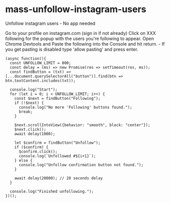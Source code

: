 # mass-unfollow-instagram-users
Unfollow instagram users - No app needed

Go to your profile on instagram.com (sign in if not already)
Click on XXX following for the popup with the users you're following to appear.
Open Chrome Devtools and Paste the following into the Console and hit return. - If you get pasting is disabled type 'allow pasting' and press enter.


```
(async function(){
  const UNFOLLOW_LIMIT = 800;
  const delay = (ms) => new Promise(res => setTimeout(res, ms));
  const findButton = (txt) => [...document.querySelectorAll("button")].find(btn => btn.textContent.includes(txt));

  console.log("Start");
  for (let i = 0; i < UNFOLLOW_LIMIT; i++) {
    const $next = findButton("Following");
    if (!$next) {
      console.log("No more 'Following' buttons found.");
      break;
    }
    
    $next.scrollIntoView({behavior: "smooth", block: "center"});
    $next.click();
    await delay(1000);

    let $confirm = findButton("Unfollow");
    if ($confirm) {
      $confirm.click();
      console.log(`Unfollowed #${i+1}`);
    } else {
      console.log("Unfollow confirmation button not found.");
    }

    await delay(20000); // 20 seconds delay
  }

  console.log("Finished unfollowing.");
})();
```
